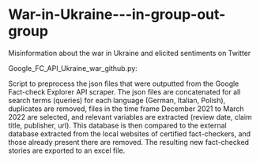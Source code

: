# War-in-Ukraine---in-group-out-group
Misinformation about the war in Ukraine and elicited sentiments on Twitter


Google_FC_API_Ukraine_war_github.py:

Script to preprocess the json files that were outputted from the Google Fact-check Explorer API scraper. The json files are concatenated for all search terms (queries) for each language (German, Italian, Polish), duplicates are removed, files in the time frame December 2021 to March 2022 are selected, and relevant variables are extracted (review date, claim title, publisher, url). This database is then compared to the external database extracted from the local websites of certified fact-checkers, and those already present there are removed. The resulting new fact-checked stories are exported to an excel file.
